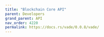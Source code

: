 ```yaml
---
title: "Blockchain Core API"
parent: Developers
grand_parent: API
nav_order: 4220
permalink: https://docs.rs/vade/0.0.8/vade/
---
```

